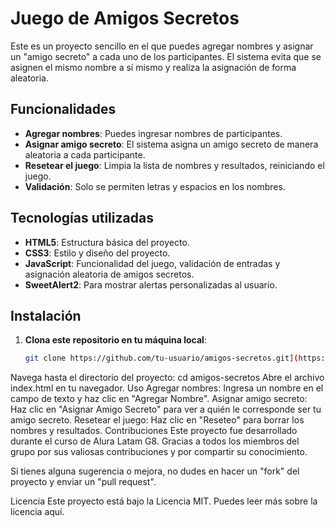 # Juego de Amigos Secretos

Este es un proyecto sencillo en el que puedes agregar nombres y asignar un "amigo secreto" a cada uno de los participantes. El sistema evita que se asignen el mismo nombre a sí mismo y realiza la asignación de forma aleatoria.

## Funcionalidades
- **Agregar nombres**: Puedes ingresar nombres de participantes.
- **Asignar amigo secreto**: El sistema asigna un amigo secreto de manera aleatoria a cada participante.
- **Resetear el juego**: Limpia la lista de nombres y resultados, reiniciando el juego.
- **Validación**: Solo se permiten letras y espacios en los nombres.

## Tecnologías utilizadas
- **HTML5**: Estructura básica del proyecto.
- **CSS3**: Estilo y diseño del proyecto.
- **JavaScript**: Funcionalidad del juego, validación de entradas y asignación aleatoria de amigos secretos.
- **SweetAlert2**: Para mostrar alertas personalizadas al usuario.

## Instalación
1. **Clona este repositorio en tu máquina local**:
   ```bash
   git clone https://github.com/tu-usuario/amigos-secretos.git](https://github.com/Angel66694/juego-amigo-secreto
Navega hasta el directorio del proyecto:
cd amigos-secretos
Abre el archivo index.html en tu navegador.
Uso
Agregar nombres: Ingresa un nombre en el campo de texto y haz clic en "Agregar Nombre".
Asignar amigo secreto: Haz clic en "Asignar Amigo Secreto" para ver a quién le corresponde ser tu amigo secreto.
Resetear el juego: Haz clic en "Reseteo" para borrar los nombres y resultados.
Contribuciones
Este proyecto fue desarrollado durante el curso de Alura Latam G8. Gracias a todos los miembros del grupo por sus valiosas contribuciones y por compartir su conocimiento.

Si tienes alguna sugerencia o mejora, no dudes en hacer un "fork" del proyecto y enviar un "pull request".

Licencia
Este proyecto está bajo la Licencia MIT. Puedes leer más sobre la licencia aquí.
